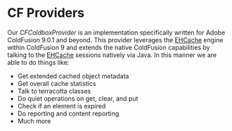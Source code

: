 # CF Providers

Our *CFColdboxProvider* is an implementation specifically written for Adobe ColdFusion 9.0.1 and beyond. This provider leverages the [EHCache](http://ehcache.org/) engine within ColdFusion 9 and extends the native ColdFusion capabilities by talking to the [EHCache](http://ehcache.org/) sessions natively via Java. In this manner we are able to do things like:

* Get extended cached object metadata
* Get overall cache statistics
* Talk to terracotta classes
* Do quiet operations on get, clear, and put
* Check if an element is expired
* Do reporting and content reporting
* Much more

